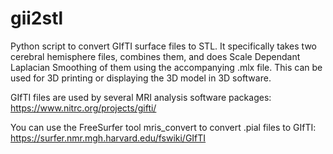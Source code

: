 # gii2stl
Python script to convert GIfTI surface files to STL. It specifically takes two cerebral hemisphere files, combines them, and does Scale Dependant Laplacian Smoothing of them using the accompanying .mlx file. This can be used for 3D printing or displaying the 3D model in 3D software.

GIfTI files are used by several MRI analysis software packages: https://www.nitrc.org/projects/gifti/

You can use the FreeSurfer tool mris_convert to convert .pial files to GIfTI: https://surfer.nmr.mgh.harvard.edu/fswiki/GIfTI
